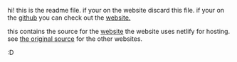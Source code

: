 hi!
this is the readme file.
if your on the website discard this file.
if your on the [github](https://github.com/BoogieHasFun/websitefiles-boogiehasfun.netlify.com) you can check out the [website.](https://boogiehasfun.netlify.app/)

this contains the source for the [website](https://boogiehasfun.netlify.app/)
the website uses netlify for hosting.
see [the original source](https://github.com/BoogieHasFun/github-boogiehasfun) for the other websites.

:D

